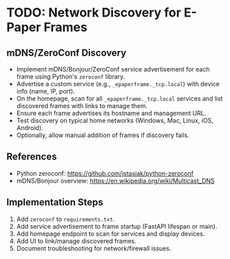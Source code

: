 # TODO: Network Discovery for E-Paper Frames

## mDNS/ZeroConf Discovery
- Implement mDNS/Bonjour/ZeroConf service advertisement for each frame using Python's `zeroconf` library.
- Advertise a custom service (e.g., `_epaperframe._tcp.local`) with device info (name, IP, port).
- On the homepage, scan for all `_epaperframe._tcp.local` services and list discovered frames with links to manage them.
- Ensure each frame advertises its hostname and management URL.
- Test discovery on typical home networks (Windows, Mac, Linux, iOS, Android).
- Optionally, allow manual addition of frames if discovery fails.

## References
- Python zeroconf: https://github.com/jstasiak/python-zeroconf
- mDNS/Bonjour overview: https://en.wikipedia.org/wiki/Multicast_DNS

## Implementation Steps
1. Add `zeroconf` to `requirements.txt`.
2. Add service advertisement to frame startup (FastAPI lifespan or main).
3. Add homepage endpoint to scan for services and display devices.
4. Add UI to link/manage discovered frames.
5. Document troubleshooting for network/firewall issues.
